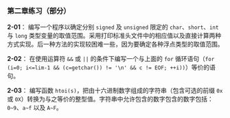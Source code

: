 ### 第二章练习（部分）

**2-01**： 编写一个程序以确定分别 `signed` 及 `unsigned` 限定的 `char`、`short`、`int` 与 `long` 类型变量的取值范围。采用打印标准头文件中的相应值以及直接计算两种方式实现。后一种方法的实现较困难一些，因为要确定各种浮点类型的取值范围。

**2-02**： 在使用运算符 `&&` 或 `||` 的条件下编写一个与上面的 `for` 循环语句（`for (i=0; i<=lim-1 && (c=getchar()) != '\n' && c != EOF; ++i))`）等价的语句。 

**2-03**： 编写函数 `htoi(s)`，把由十六进制数字组成的字符串（包含可选的前缀 `0x` 或 `0X`）转换为与之等价的整型值。字符串中允许包含的数字包含的数字包括：`0~9`、`a~f` 以及 `A~F`。